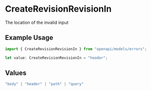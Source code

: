 # CreateRevisionRevisionIn

The location of the invalid input

## Example Usage

```typescript
import { CreateRevisionRevisionIn } from "openapi/models/errors";

let value: CreateRevisionRevisionIn = "header";
```

## Values

```typescript
"body" | "header" | "path" | "query"
```